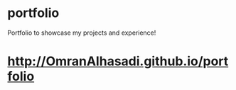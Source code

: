 # portfolio
Portfolio to showcase my projects and experience!

# http://OmranAlhasadi.github.io/portfolio
